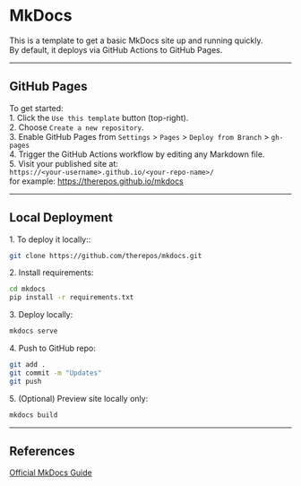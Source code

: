 # MkDocs

This is a template to get a basic MkDocs site up and running quickly.  
By default, it deploys via GitHub Actions to GitHub Pages.

---

## GitHub Pages
To get started:  
1\. Click the `Use this template` button (top-right).  
2\. Choose `Create a new repository`.  
3\. Enable GitHub Pages from `Settings` > `Pages` > `Deploy from Branch` > `gh-pages`  
4\. Trigger the GitHub Actions workflow by editing any Markdown file.  
5\. Visit your published site at:  
    `https://<your-username>.github.io/<your-repo-name>/`  
    for example: https://therepos.github.io/mkdocs

---

## Local Deployment
1\. To deploy it locally::  
```bash
git clone https://github.com/therepos/mkdocs.git
```

2\. Install requirements:
```bash
cd mkdocs
pip install -r requirements.txt
```

3\. Deploy locally:
```bash
mkdocs serve
```

4\. Push to GitHub repo:
```bash
git add . 
git commit -m "Updates"
git push
```

5\. (Optional) Preview site locally only:
```bash
mkdocs build
```

---

## References
[Official MkDocs Guide](https://www.mkdocs.org/)